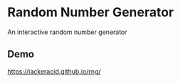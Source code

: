 
# Random Number Generator

An interactive random number generator


## Demo

https://jackeracid.github.io/rng/

